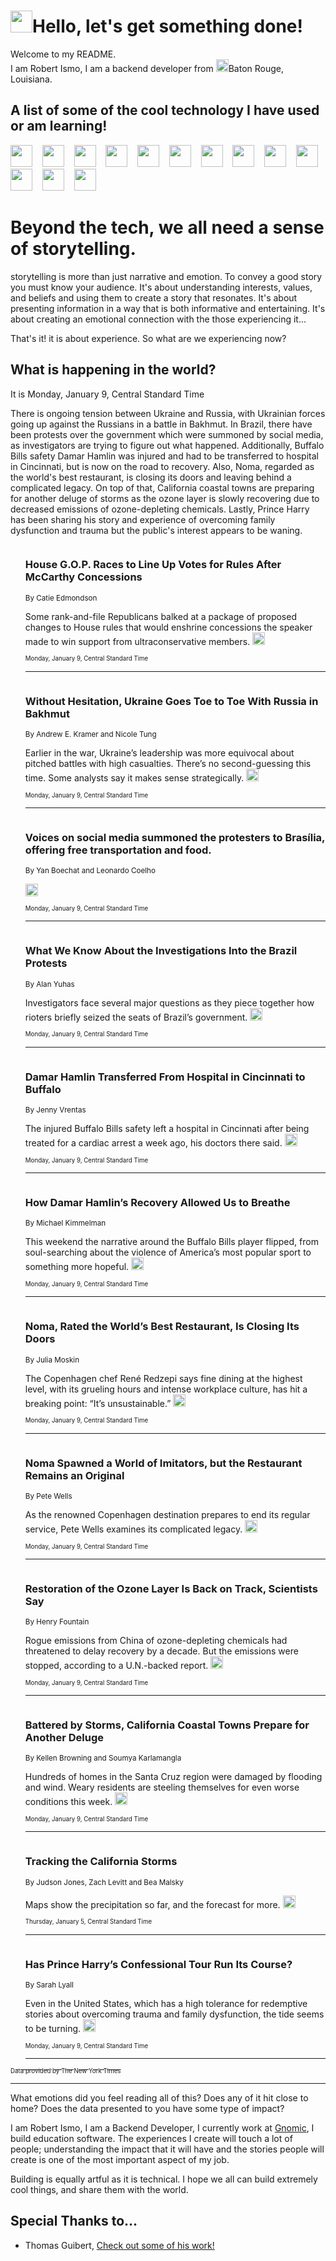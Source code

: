 <h1><img src="https://emojis.slackmojis.com/emojis/images/1643514375/3493/hot-coffee.gif?1643514375" width="35"/>Hello, let's get something done!</h1>

<p>Welcome to my README.<br/>
I am Robert Ismo, I am a backend developer from <img src="https://emojis.slackmojis.com/emojis/images/1638395689/50435/moulin_rouge.png?1638395689" width="20"/>Baton Rouge, Louisiana.</p>
<h2>A list of some of the cool technology I have used or am learning!</h2>
<p>
<img src="https://emojis.slackmojis.com/emojis/images/1643516091/21142/meow_bongotap.gif?1643516091" width="35" alt="">
<img src="https://img.shields.io/badge/Favorite%20Frontend%20Framework-SvelteKit-f83903" alt="">
<img src="https://img.shields.io/badge/Second%20Favorite-Vue-40b581" alt="">
<img src="https://img.shields.io/badge/Most%20Used%20Runtime-Nodejs-78b061" alt="">
<img src="https://emojis.slackmojis.com/emojis/images/1643517416/34482/fire.gif?1643517416" width="35" alt="">
<img src="https://img.shields.io/badge/Javascript%20But%20Better-Typescript-0078ca" alt="">
<img src="https://img.shields.io/badge/Favorite%20Language-Elixir-3e244d" alt="">
<img src="https://img.shields.io/badge/Containerize%20Everything-Docker-6ac9ef" alt="">
<img src="https://emojis.slackmojis.com/emojis/images/1643514596/5999/meow_party.gif?1643514596" width="35" alt="">
<img src="https://img.shields.io/badge/API%20Love%20Language-Graphql-de32a5" alt="">
<img src="https://img.shields.io/badge/Our%20Favorite%20Version%20Controller-Git-e94f33" alt="">
<img src="https://img.shields.io/badge/Favorite%20Database-Redis-d42d1d" alt="">
<img src="https://emojis.slackmojis.com/emojis/images/1643514559/5584/deployparrot.gif?1643514559" width="35" alt="">
<img src="https://img.shields.io/badge/Container%20Interstate-RabbitMQ-f66200" alt="">
<img src="https://img.shields.io/badge/Gotta%20Learn-Kubernetes-316adf" alt="">
<img src="https://img.shields.io/badge/Really%20Mature%20Now-WASM-654fef" alt="">
<img src="https://emojis.slackmojis.com/emojis/images/1666642497/61942/dance_vibe.gif?1666642497" width="35" alt="">
<img src="https://img.shields.io/badge/For%20My%20M1-ARM64-657d96" alt="">
<img src="https://img.shields.io/badge/Loving%20This%20So%20Much-TailwindCSS-17bcb5" alt="">
<img src="https://img.shields.io/badge/Cool%20Build%20Tool-Vite-f9cb24" alt="">
<img src="https://emojis.slackmojis.com/emojis/images/1669231376/62819/working-on-it.gif?1669231376" width="35" alt="">
<img src="https://img.shields.io/badge/Fun%20and%20Easy%20Database-MongoDB-5f8c49" alt="">
<img src="https://img.shields.io/badge/JS%20Life%20Support-NPM-c73737" alt="">
<img src="https://img.shields.io/badge/I%20Liked%20It-DynamoDB-0073b9" alt="">
<img src="https://emojis.slackmojis.com/emojis/images/1643514045/46/question.gif?1643514045" width="35" alt="">
<img src="https://img.shields.io/badge/cool-React-60d6f9" alt="">
<img src="https://img.shields.io/badge/Future%20Big%20Project-Lambda-f37e00" alt="">
<img src="https://img.shields.io/badge/NPM%20But%20Better-PNPM-f1aa07" alt="">
<img src="https://emojis.slackmojis.com/emojis/images/1643514943/9662/fbwow.gif?1643514943" width="35" alt="">
<img src="https://img.shields.io/badge/First%20Language-C-662079" alt="">
<img src="https://img.shields.io/badge/Where%20I%20Deploy%20Frontend-Vercel-000000" alt="">
<img src="https://img.shields.io/badge/Who%20Does%20not%20Want%20an%20App-Swift-f9492a" alt="">
<img src="https://emojis.slackmojis.com/emojis/images/1643514058/151/javascript.png?1643514058" width="35" alt="">
<img src="https://img.shields.io/badge/cool-Python-fbd542" alt="">
<img src="https://img.shields.io/badge/Favorite%20Something-Stripe-656cdc" alt="">
<img src="https://img.shields.io/badge/Of%20Course-HTML5-ed6327" alt="">
<img src="https://emojis.slackmojis.com/emojis/images/1660415405/60731/bomb.gif?1660415405" width="35" alt="">
<img src="https://img.shields.io/badge/hate-CSS-2964ec" alt="">
<img src="https://img.shields.io/badge/Learning-CircleCI-141215" alt="">
<img src="https://img.shields.io/badge/Learning-Rust-fbbb3b" alt="">
<img src="https://emojis.slackmojis.com/emojis/images/1660415397/60712/writing-hand.gif?1660415397" width="35" alt="">
<img src="https://img.shields.io/badge/Dev%20Browser%20of%20Choice-Firefox-cc4e26" alt="">
<img src="https://img.shields.io/badge/Recoverying%20From%20Windows-UNIX-1781e3" alt="">
<img src="https://img.shields.io/badge/LOVE-LogSeq-90c1c2" alt="">
<img src="https://emojis.slackmojis.com/emojis/images/1643514066/223/kirby.gif?1643514066" width="35" alt="">
<img src="https://img.shields.io/badge/Daily%20Driver-MacOS-e6e6e8" alt="">
<img src="https://img.shields.io/badge/Git%20Server-Github-000000" alt="">
<img src="https://img.shields.io/badge/enjoyable-EC2-f17428" alt="">
<img src="https://emojis.slackmojis.com/emojis/images/1643514239/2069/excited.gif?1643514239" width="35" alt="">
</p>
<h1>Beyond the tech, we all need a sense of storytelling.</h1>
<p>storytelling is more than just narrative and emotion. To convey a good story you must know your audience. It's about understanding interests, values, and beliefs and using them to create a story that resonates. It's about presenting information in a way that is both informative and entertaining. It's about creating an emotional connection with the those experiencing it...</p>
<p>That's it! it is about experience. So what are we experiencing now?</p>
<h2>What is happening in the world?</h2>
<p>It is Monday, January 9, Central Standard Time</p>
<p>
There is ongoing tension between Ukraine and Russia, with Ukrainian forces going up against the Russians in a battle in Bakhmut. In Brazil, there have been protests over the government which were summoned by social media, as investigators are trying to figure out what happened. Additionally, Buffalo Bills safety Damar Hamlin was injured and had to be transferred to hospital in Cincinnati, but is now on the road to recovery. Also, Noma, regarded as the world&#39;s best restaurant, is closing its doors and leaving behind a complicated legacy. On top of that, California coastal towns are preparing for another deluge of storms as the ozone layer is slowly recovering due to decreased emissions of ozone-depleting chemicals. Lastly, Prince Harry has been sharing his story and experience of overcoming family dysfunction and trauma but the public&#39;s interest appears to be waning.</p>
<ol>
<img src="https://img.shields.io/badge/-us-blue" alt="">
<h3>House G.O.P. Races to Line Up Votes for Rules After McCarthy Concessions</h3>
<sub>By Catie Edmondson</sub>
<p>Some rank-and-file Republicans balked at a package of proposed changes to House rules that would enshrine concessions the speaker made to win support from ultraconservative members.  <a href="https://nyti.ms/3QyDJIE"><img src="https://developer.nytimes.com/files/poweredby_nytimes_30b.png?v=1583354208352" height="20"></a></p>
<sub><sub>Monday, January 9, Central Standard Time</sub></sub>
<hr/>
<img src="https://img.shields.io/badge/-world-blue" alt="">
<h3>Without Hesitation, Ukraine Goes Toe to Toe With Russia in Bakhmut</h3>
<sub>By Andrew E. Kramer and Nicole Tung</sub>
<p>Earlier in the war, Ukraine’s leadership was more equivocal about pitched battles with high casualties. There’s no second-guessing this time. Some analysts say it makes sense strategically.  <a href="https://nyti.ms/3Iu7FUe"><img src="https://developer.nytimes.com/files/poweredby_nytimes_30b.png?v=1583354208352" height="20"></a></p>
<sub><sub>Monday, January 9, Central Standard Time</sub></sub>
<hr/>
<img src="https://img.shields.io/badge/-world-blue" alt="">
<h3>Voices on social media summoned the protesters to Brasília, offering free transportation and food.</h3>
<sub>By Yan Boechat and Leonardo Coelho</sub>
<p>  <a href="https://nyti.ms/3GRVpM7"><img src="https://developer.nytimes.com/files/poweredby_nytimes_30b.png?v=1583354208352" height="20"></a></p>
<sub><sub>Monday, January 9, Central Standard Time</sub></sub>
<hr/>
<img src="https://img.shields.io/badge/-world-blue" alt="">
<h3>What We Know About the Investigations Into the Brazil Protests</h3>
<sub>By Alan Yuhas</sub>
<p>Investigators face several major questions as they piece together how rioters briefly seized the seats of Brazil’s government.  <a href="https://nyti.ms/3XfHpBc"><img src="https://developer.nytimes.com/files/poweredby_nytimes_30b.png?v=1583354208352" height="20"></a></p>
<sub><sub>Monday, January 9, Central Standard Time</sub></sub>
<hr/>
<img src="https://img.shields.io/badge/-sports-blue" alt="">
<h3>Damar Hamlin Transferred From Hospital in Cincinnati to Buffalo</h3>
<sub>By Jenny Vrentas</sub>
<p>The injured Buffalo Bills safety left a hospital in Cincinnati after being treated for a cardiac arrest a week ago, his doctors there said.  <a href="https://nyti.ms/3Zlaq01"><img src="https://developer.nytimes.com/files/poweredby_nytimes_30b.png?v=1583354208352" height="20"></a></p>
<sub><sub>Monday, January 9, Central Standard Time</sub></sub>
<hr/>
<img src="https://img.shields.io/badge/-arts-blue" alt="">
<h3>How Damar Hamlin’s Recovery Allowed Us to Breathe</h3>
<sub>By Michael Kimmelman</sub>
<p>This weekend the narrative around the Buffalo Bills player flipped, from soul-searching about the violence of America’s most popular sport to something more hopeful.  <a href="https://nyti.ms/3WYmqmq"><img src="https://developer.nytimes.com/files/poweredby_nytimes_30b.png?v=1583354208352" height="20"></a></p>
<sub><sub>Monday, January 9, Central Standard Time</sub></sub>
<hr/>
<img src="https://img.shields.io/badge/-dining-blue" alt="">
<h3>Noma, Rated the World’s Best Restaurant, Is Closing Its Doors</h3>
<sub>By Julia Moskin</sub>
<p>The Copenhagen chef René Redzepi says fine dining at the highest level, with its grueling hours and intense workplace culture, has hit a breaking point: “It’s unsustainable.”  <a href="https://nyti.ms/3GQgMgQ"><img src="https://developer.nytimes.com/files/poweredby_nytimes_30b.png?v=1583354208352" height="20"></a></p>
<sub><sub>Monday, January 9, Central Standard Time</sub></sub>
<hr/>
<img src="https://img.shields.io/badge/-dining-blue" alt="">
<h3>Noma Spawned a World of Imitators, but the Restaurant Remains an Original</h3>
<sub>By Pete Wells</sub>
<p>As the renowned Copenhagen destination prepares to end its regular service, Pete Wells examines its complicated legacy.  <a href="https://nyti.ms/3k28DwP"><img src="https://developer.nytimes.com/files/poweredby_nytimes_30b.png?v=1583354208352" height="20"></a></p>
<sub><sub>Monday, January 9, Central Standard Time</sub></sub>
<hr/>
<img src="https://img.shields.io/badge/-climate-blue" alt="">
<h3>Restoration of the Ozone Layer Is Back on Track, Scientists Say</h3>
<sub>By Henry Fountain</sub>
<p>Rogue emissions from China of ozone-depleting chemicals had threatened to delay recovery by a decade. But the emissions were stopped, according to a U.N.-backed report.  <a href="https://nyti.ms/3ilwO94"><img src="https://developer.nytimes.com/files/poweredby_nytimes_30b.png?v=1583354208352" height="20"></a></p>
<sub><sub>Monday, January 9, Central Standard Time</sub></sub>
<hr/>
<img src="https://img.shields.io/badge/-us-blue" alt="">
<h3>Battered by Storms, California Coastal Towns Prepare for Another Deluge</h3>
<sub>By Kellen Browning and Soumya Karlamangla</sub>
<p>Hundreds of homes in the Santa Cruz region were damaged by flooding and wind. Weary residents are steeling themselves for even worse conditions this week.  <a href="https://nyti.ms/3ZmLW6z"><img src="https://developer.nytimes.com/files/poweredby_nytimes_30b.png?v=1583354208352" height="20"></a></p>
<sub><sub>Monday, January 9, Central Standard Time</sub></sub>
<hr/>
<img src="https://img.shields.io/badge/-us-blue" alt="">
<h3>Tracking the California Storms</h3>
<sub>By Judson Jones, Zach Levitt and Bea Malsky</sub>
<p>Maps show the precipitation so far, and the forecast for more.  <a href="https://nyti.ms/3CrqJi3"><img src="https://developer.nytimes.com/files/poweredby_nytimes_30b.png?v=1583354208352" height="20"></a></p>
<sub><sub>Thursday, January 5, Central Standard Time</sub></sub>
<hr/>
<img src="https://img.shields.io/badge/-books-blue" alt="">
<h3>Has Prince Harry’s Confessional Tour Run Its Course?</h3>
<sub>By Sarah Lyall</sub>
<p>Even in the United States, which has a high tolerance for redemptive stories about overcoming trauma and family dysfunction, the tide seems to be turning.  <a href="https://nyti.ms/3GSqwqA"><img src="https://developer.nytimes.com/files/poweredby_nytimes_30b.png?v=1583354208352" height="20"></a></p>
<sub><sub>Monday, January 9, Central Standard Time</sub></sub>
<hr/>
</ol>
<a href="https://developer.nytimes.com"><sub><sub>Data provided by The New York Times</sub></sub></a>
<hr/>
<p>What emotions did you feel reading all of this? Does any of it hit close to home? Does the data presented to you have some type of impact?</p>
<p>I am Robert Ismo, I am a Backend Developer, I currently work at <a href="https://gnomic.education/">Gnomic</a>, I build education software. The experiences I create will touch a lot of people; understanding the impact that it will have and the stories people will create is one of the most important aspect of my job.</p>
<p>Building is equally artful as it is technical. I hope we all can build extremely cool things, and share them with the world.</p>
<h2>Special Thanks to...</h2>
<ul>
<li>Thomas Guibert, <a href="https://github.com/thmsgbrt/thmsgbrt">Check out some of his work!</a></li>
</ul>
